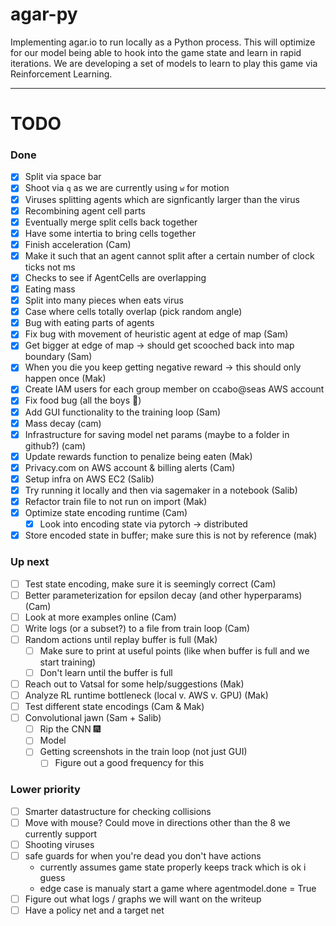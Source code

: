 # agar-py

Implementing agar.io to run locally as a Python process. This will optimize for our model being able to hook into the game state and learn in rapid iterations. We are developing a set of models to learn to play this game via Reinforcement Learning.

---

# TODO

### Done

- [x] Split via space bar
- [x] Shoot via `q` as we are currently using `w` for motion
- [x] Viruses splitting agents which are signficantly larger than the virus
- [x] Recombining agent cell parts
- [x] Eventually merge split cells back together
- [x] Have some intertia to bring cells together
- [x] Finish acceleration (Cam)
- [x] Make it such that an agent cannot split after a certain number of clock ticks not ms
- [x] Checks to see if AgentCells are overlapping
- [x] Eating mass
- [x] Split into many pieces when eats virus
- [x] Case where cells totally overlap (pick random angle)
- [x] Bug with eating parts of agents
- [x] Fix bug with movement of heuristic agent at edge of map (Sam)
- [x] Get bigger at edge of map -> should get scooched back into map boundary (Sam)
- [x] When you die you keep getting negative reward -> this should only happen once (Mak)
- [x] Create IAM users for each group member on ccabo@seas AWS account
- [x] Fix food bug (all the boys 😤)
- [x] Add GUI functionality to the training loop (Sam)
- [x] Mass decay (cam)
- [x] Infrastructure for saving model net params (maybe to a folder in github?) (cam)
- [x] Update rewards function to penalize being eaten (Mak)
- [x] Privacy.com on AWS account & billing alerts (Cam)
- [x] Setup infra on AWS EC2 (Salib)
- [x] Try running it locally and then via sagemaker in a notebook (Salib)
- [x] Refactor train file to not run on import (Mak)
- [x] Optimize state encoding runtime (Cam)
  - [x] Look into encoding state via pytorch -> distributed
- [x] Store encoded state in buffer; make sure this is not by reference (mak)

### Up next

- [ ] Test state encoding, make sure it is seemingly correct (Cam)
- [ ] Better parameterization for epsilon decay (and other hyperparams) (Cam)
- [ ] Look at more examples online (Cam)
- [ ] Write logs (or a subset?) to a file from train loop (Cam)
- [ ] Random actions until replay buffer is full (Mak)
  - [ ] Make sure to print at useful points (like when buffer is full and we start training)
  - [ ] Don't learn until the buffer is full
- [ ] Reach out to Vatsal for some help/suggestions (Mak)
- [ ] Analyze RL runtime bottleneck (local v. AWS v. GPU) (Mak)
- [ ] Test different state encodings (Cam & Mak)
- [ ] Convolutional jawn (Sam + Salib)
  - [ ] Rip the CNN 🎆
  - [ ] Model
  - [ ] Getting screenshots in the train loop (not just GUI)
    - [ ] Figure out a good frequency for this

### Lower priority

- [ ] Smarter datastructure for checking collisions
- [ ] Move with mouse? Could move in directions other than the 8 we currently support
- [ ] Shooting viruses
- [ ] safe guards for when you're dead you don't have actions
  - currently assumes game state properly keeps track which is ok i guess
  - edge case is manualy start a game where agentmodel.done = True
- [ ] Figure out what logs / graphs we will want on the writeup
- [ ] Have a policy net and a target net
